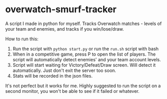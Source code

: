 # overwatch-smurf-tracker
A script I made in python for myself.
Tracks Overwatch matches - levels of your team and enemies, and tracks if you win/lose/draw.

How to run this:

1. Run the script with `python start.py` or run the `run.sh` script with bash
2. When in a competitive game, press P to open the list of players. The script will automatically detect enemies' and your team account levels.
3. Script will start waiting for Victory/Defeat/Draw screen. Will detect it automatically. Just don't exit the server too soon.
4. Stats will be recorded in the json files.

It's not perfect but it works for me. Highly suggested to run the script on a second monitor, you won't be able to see if it failed or whatever.
